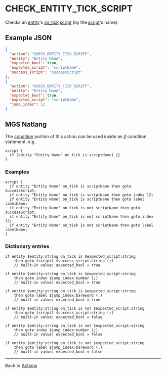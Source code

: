 # CHECK_ENTITY_TICK_SCRIPT

Checks an [entity](../entities)'s [on_tick](../scripts/on_tick) [script](../scripts/script_slots) (by the [script](../scripts)'s name).

## Example JSON

```json
{
  "action": "CHECK_ENTITY_TICK_SCRIPT",
  "entity": "Entity Name",
  "expected_bool": true,
  "expected_script": "scriptName",
  "success_script": "successScript"
},
{
  "action": "CHECK_ENTITY_TICK_SCRIPT",
  "entity": "Entity Name",
  "expected_bool": true,
  "expected_script": "scriptName",
  "jump_index": 12
}
```

## MGS Natlang

The [condition](../actions/conditional_gotos) portion of this action can be used inside an [if](../mgs/advanced_syntax/if_and_else) condition statement, e.g.

```mgs
script {
  if (entity "Entity Name" on_tick is scriptName) {}
}
```

### Examples

```mgs
script {
  if entity "Entity Name" on_tick is scriptName then goto successScript;
  if entity "Entity Name" on_tick is scriptName then goto index 12;
  if entity "Entity Name" on_tick is scriptName then goto label labelName;
  if entity "Entity Name" on_tick is not scriptName then goto successScript;
  if entity "Entity Name" on_tick is not scriptName then goto index 12;
  if entity "Entity Name" on_tick is not scriptName then goto label labelName;
}
```

### Dictionary entries

```
if entity $entity:string on_tick is $expected_script:string
    then goto (script) $success_script:string (;)
	// built-in value: expected_bool = true

if entity $entity:string on_tick is $expected_script:string
    then goto index $jump_index:number (;)
	// built-in value: expected_bool = true

if entity $entity:string on_tick is $expected_script:string
    then goto label $jump_index:bareword (;)
	// built-in value: expected_bool = true

if entity $entity:string on_tick is not $expected_script:string
    then goto (script) $success_script:string (;)
	// built-in value: expected_bool = false

if entity $entity:string on_tick is not $expected_script:string
    then goto index $jump_index:number (;)
	// built-in value: expected_bool = false

if entity $entity:string on_tick is not $expected_script:string
    then goto label $jump_index:bareword (;)
	// built-in value: expected_bool = false
```

---

Back to [Actions](../actions)
